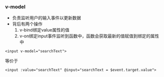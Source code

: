 ### v-model
- 负责监听用户的输入事件以更新数据
- 背后有两个操作
	1. v-bind绑定value属性的值
	2. v-on绑定input事件监听到函数中，函数会获取最新的值赋值到绑定的属性中
```vue
<input v-model="searchText">
```
等价于
```vue
<input :value="searchText" @input="searchText = $event.target.value">
```